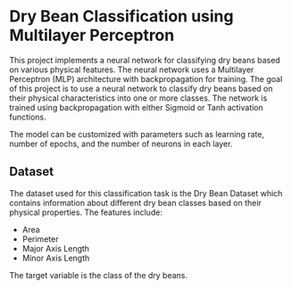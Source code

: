 # Dry Bean Classification using Multilayer Perceptron

This project implements a neural network for classifying dry beans based on various physical features. The neural network uses a Multilayer Perceptron (MLP) architecture with backpropagation for training. The goal of this project is to use a neural network to classify dry beans based on their physical characteristics into one or more classes. The network is trained using backpropagation with either Sigmoid or Tanh activation functions.

The model can be customized with parameters such as learning rate, number of epochs, and the number of neurons in each layer.

## Dataset
The dataset used for this classification task is the Dry Bean Dataset which contains information about different dry bean classes based on their physical properties. The features include:

- Area
- Perimeter
- Major Axis Length
- Minor Axis Length
  
The target variable is the class of the dry beans.


